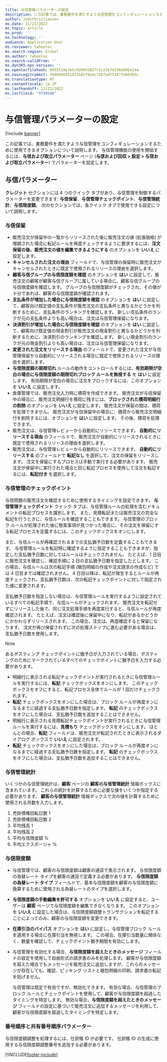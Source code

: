 ```yaml
---
title: 与信管理パラメーターの設定
description: この記事では、業務要件を満たすよう与信管理をコンフィギュレーションするために使用できるオプションについて説明します。
author: JodiChristiansen
ms.date: 11/21/2022
ms.topic: article
ms.prod: ''
ms.technology: ''
audience: Application User
ms.reviewer: twheeloc
ms.search.region: Global
ms.author: twheeloc
ms.search.validFrom: ''
ms.dyn365.ops.version: ''
ms.openlocfilehash: 8955518e7b5c0200d3827c1c22b7d150a09be244
ms.sourcegitcommit: fb9b6969218f2b82f0a4c72bfad75387fe00395c
ms.translationtype: HT
ms.contentlocale: ja-JP
ms.lasthandoff: 11/22/2022
ms.locfileid: "9799548"
---
```

# <a name="credit-management-parameters-setup"></a>与信管理パラメーターの設定

[!include [banner](../includes/banner.md)]

この記事では、業務要件を満たすよう与信管理をコンフィギュレーションするために使用できるオプションについて説明します。 与信管理機能の使用を開始するには、**与信および取立パラメーター** ページ (**与信および回収 \> 設定 \> 与信および取立パラメーター**) でパラメーターを設定します。

## <a name="credit-parameters"></a>与信パラメーター

**クレジット** セクションには 4 つのクイック タブがあり、与信管理を制御するパラメーターを変更できます: **与信保留**、**与信管理チェックポイント**、**与信管理統計**、**与信限度額**。 次のセクションでは、各クイック タブで使用できる設定について説明します。

### <a name="credit-holds"></a>与信保留

- 販売注文が保留中の一覧からリリースされた後に販売注文の値 (拡張価格) が増額された場合に転記ルールを再度チェックするように要求するには、**注文保留の後、販売注文の値を編集できるようにする** のオプションを **いいえ** に設定します。
- **キャンセルされた注文の理由** フィールドで、与信管理の保留時に販売注文がキャンセルされたときに既定で使用されるリリースの理由を選択します。
- **顧客与信グループの与信限度額を確認** のオプションを **はい** に設定して、販売注文の顧客が顧客与信グループに属している場合に、顧客与信グループの与信限度額を確認します。 グループの与信限度額がチェックされ、その値が十分であれば、顧客の与信限度額が確認されます。
- **支払条件が増加した場合に与信限度額を確認** のオプションを **はい** に設定して、顧客向け既定値の支払条件が販売注文の支払条件と異なるかどうかを判断するために、支払条件のランキングを確認します。 新しい支払条件のランクが元の支払条件よりも高い場合は、注文は与信管理保留になります。
- **決済割引が増加した場合に与信限度額を確認** のオプションを **はい** に設定して、顧客向け既定値の現金割引が販売注文の現金割引と異なるかどうかを判断するために、決済割引のランキングを確認します。 新しい現金割引のランクが元の現金割引よりも高い場合は、注文は与信管理保留になります。
- **変更された注文をリリースする理由** のフィールドで、変更された注文が与信管理保留から自動的にリリースされる場合に既定で使用されるリリースの理由を選択します。
- **与信限度額の期限切れ** ルールの動作をコントロールするには、**有効期限が空白の場合に与信限度額の期限切れブロック ルールを無視する** を **はい** に設定します。 有効期限が空白の場合に注文をブロックするには、このオプションを **いいえ** に設定します。
- 倉庫管理では、販売注文入力時に積荷を作成できます。 販売注文が与信保留中の場合に、販売注文明細行を積荷に残すには、**ブロックされた積荷明細行の削除** のオプションを **いいえ** に設定します。 販売注文が保留の間は、積荷を処理できません。 販売注文が与信保留中の場合に、積荷から販売注文明細行を削除するには、オプションを **はい** に設定します。 その後、積荷を処理できます。
- 販売注文は、与信管理レビューから自動的にリリースできます。 **自動的にリリースする理由** のフィールドで、販売注文が自動的にリリースされるときに既定で使用されるリリースの理由を選択します。
- 販売注文は、与信管理レビューから自動的にリリースできます。 **自動的にリリースする** のフィールドで **転記なし** を選択して、注文の保留をリリースします。 注文を保留にするプロセスは手動で実行する必要があります。 販売注文が保留中に実行された場合と同じ転記プロセスを使用して注文を転記するには、**転記付き** を選択します。

### <a name="credit-management-checkpoint"></a>与信管理のチェックポイント

与信問題の販売注文を確認するために使用するタイミングを設定できます。 **与信管理チェックポイント** クイック タブは、与信管理ルールの処理を含むドキュメントの転記プロセスを識別します。 また、見積転記または販売注文の完全な転記を行うときに、与信ルールを確認することもできます。 与信管理のブロック ルールが処理された後に懸案事項が見つかった場合に、その注文を保留にする転記プロセスを定義するには、このチェックボックスをオンにします。

また、与信ルールが再確認されるまでの支払猶予日数を定義することもできます。 与信管理ルールを転記時に確認するように指定することもできますが、指定した支払猶予日数に対してはルールはチェックされません。 たとえば、1 日目に販売注文を確認し、確認手順に 2 日の支払猶予日数を指定したとします。 この場合、与信ルールは次の転記手順 (梱包明細の作成や注文請求の作成など) では 4 日目までは確認されません。 4 日目以降は、転記が発生するとルールが再度チェックされ、支払猶予日数は、次の転記チェックポイントに対して指定された値に変更されます。

支払猶予日数を指定しない場合は、与信管理ルールを実行するように設定されているすべての転記手順で、与信ルールがチェックされます。 販売注文を転記せずにリリースした後で、同じ注文処理手順を再度実行すると、与信ルールが再度確認されます。 たとえば、注文は確認後に保留中になり、転記があるかどうかにかかわらずリリースされます。 この場合、注文は、再度確認すると保留になります。 注文が再び保留されずに次の処理ステップに進む必要がある場合は、支払猶予日数を使用します。

> [!Note]
> あるポスティング チェックポイントに猶予日が入力されている場合、ポスティングのためにマークされているすべてのチェックポイントに猶予日を入力する必要があります。

- 明細行に表示される転記チェックポイントが実行されるときに与信管理ルールを実行するには、**転記** チェックボックスをオンにします。 このチェックボックスをオフにすると、転記プロセス全体でルールが 1 回だけチェックされます。
- **転記** チェックボックスをオンにした場合は、ブロック ルールが再度オンになるまでに経過する支払猶予日数を指定します。 **転記** のチェックボックスをオフにした場合は、支払猶予日数を追加することはできません。
- 明細行に表示される見積転記チェックポイントが実行されるときに与信管理ルールを実行するには、**見積もり** チェックボックスをオンにします。 ほとんどの場合、**転記** フィールドは、販売注文が転記されたときに表示されるダイアログ ボックスで **いいえ** に設定されます。
- **転記** チェックボックスをオンにした場合は、ブロック ルールが再度オンになるまでに経過する支払猶予日数を指定します。 **転記** のチェックボックスをオフにした場合は、支払猶予日数を追加することはできません。

### <a name="credit-management-statistics"></a>与信管理統計

いくつかの与信管理統計は、**顧客** ページの **顧客の与信管理統計** 情報ボックスに含まれています。 これらの統計を計算するために必要な値をいくつか指定する必要があります。 **顧客の与信管理統計** 情報ボックスで次の値を計算するために使用される月数を入力します。

1. 売掛債権回転日数 1
2. 売掛債権回転日数 2
3. 平均残高 1
4. 平均残高 2
5. 平均与信限度額 %
6. 平均エクスポージャ %

### <a name="credit-limits"></a>与信限度額

- 与信管理では、顧客の与信限度額は顧客の通貨で表示されます。 与信限度額の為替レート タイプを顧客の通貨で定義する必要があります。 **与信限度額の為替レート タイプ** フィールドで、基本与信限度額を顧客の与信限度額に換算するために使用される為替レートのタイプを選択します。
- **与信限度額の手動編集を許可する** オプションを **いいえ** に設定すると、ユーザーは **顧客** ページで与信限度額を編集できなくなります。 このオプションを **いいえ** に設定した場合は、与信限度額調整トランザクションを転記することによってのみ、顧客の与信限度額を変更できます。
- **在庫引当のバイパス** オプションを **はい** に設定し、与信管理ブロック ルールを適用する場合に在庫引当を無視します。 この場合、在庫引当数量に関係なく、数量を確認して、チェックポイント猶予期間を有効にします。
- 与信管理を有効化する場合、**与信限度額を超えたときのメッセージ** フィールドの設定を使用して自由形式の請求書のみを処理します。 顧客が与信限度額を超えた場合でもメッセージを販売注文に追加しますが、これらのメッセージが存在しても、確認、ピッキング リストと梱包明細の印刷、請求書の転記を妨げません。

    与信管理は既定で有効ですが、無効化できます。 有効な場合、与信管理のブロック ルールとチェックポイントを使用して、顧客が与信限度額を超過したタイミングを特定します。 無効な場合、**与信限度額を超えたときのメッセージ** フィールドの設定に基づいて販売注文に追加するメッセージを利用して、顧客が与信限度額を超過したタイミングを特定します。

### <a name="number-sequences-and-shared-number-sequence-parameters"></a>番号順序と共有番号順序パラメーター

与信限度額調整を処理するには、仕訳帳 ID が必要です。 仕訳帳 ID の生成に使用する与信限度額調整番号を追加する必要があります。


[!INCLUDE[footer-include](../../includes/footer-banner.md)]

